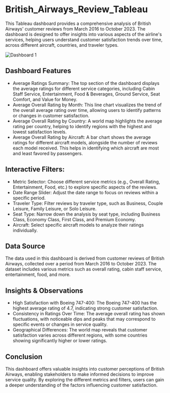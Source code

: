 # British_Airways_Review_Tableau

This Tableau dashboard provides a comprehensive analysis of British Airways' customer reviews from March 2016 to October 2023. The dashboard is designed to offer insights into various aspects of the airline's services, helping users understand customer satisfaction trends over time, across different aircraft, countries, and traveler types.

![Dashboard 1](https://github.com/user-attachments/assets/b800cf9e-ef29-4855-9a2f-c9acf708ab67)

## Dashboard Features

- Average Ratings Summary: The top section of the dashboard displays the average ratings for different service categories, including Cabin Staff Service, Entertainment, Food & Beverages, Ground Service, Seat Comfort, and Value for Money.
- Average Overall Rating by Month: This line chart visualizes the trend of the overall average rating over time, allowing users to identify patterns or changes in customer satisfaction.
- Average Overall Rating by Country: A world map highlights the average rating per country, helping to identify regions with the highest and lowest satisfaction levels.
- Average Overall Rating by Aircraft: A bar chart shows the average ratings for different aircraft models, alongside the number of reviews each model received. This helps in identifying which aircraft are most and least favored by passengers.

## Interactive Filters:

- Metric Selector: Choose different service metrics (e.g., Overall Rating, Entertainment, Food, etc.) to explore specific aspects of the reviews.
- Date Range Slider: Adjust the date range to focus on reviews within a specific period.
- Traveler Type: Filter reviews by traveler type, such as Business, Couple Leisure, Family Leisure, or Solo Leisure.
- Seat Type: Narrow down the analysis by seat type, including Business Class, Economy Class, First Class, and Premium Economy.
- Aircraft: Select specific aircraft models to analyze their ratings individually.

## Data Source
The data used in this dashboard is derived from customer reviews of British Airways, collected over a period from March 2016 to October 2023. The dataset includes various metrics such as overall rating, cabin staff service, entertainment, food, and more.

## Insights & Observations

- High Satisfaction with Boeing 747-400: The Boeing 747-400 has the highest average rating of 4.7, indicating strong customer satisfaction.
- Consistency in Ratings Over Time: The average overall rating has shown fluctuations, with noticeable dips and peaks that may correspond to specific events or changes in service quality.
- Geographical Differences: The world map reveals that customer satisfaction varies across different regions, with some countries showing significantly higher or lower ratings.

## Conclusion

This dashboard offers valuable insights into customer perceptions of British Airways, enabling stakeholders to make informed decisions to improve service quality. By exploring the different metrics and filters, users can gain a deeper understanding of the factors influencing customer satisfaction.
